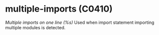 # multiple-imports (C0410)

*Multiple imports on one line (%s)* Used when import statement importing
multiple modules is detected.
